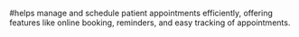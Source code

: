 #helps manage and schedule patient appointments efficiently, offering features like online booking, reminders, and easy tracking of appointments. 
